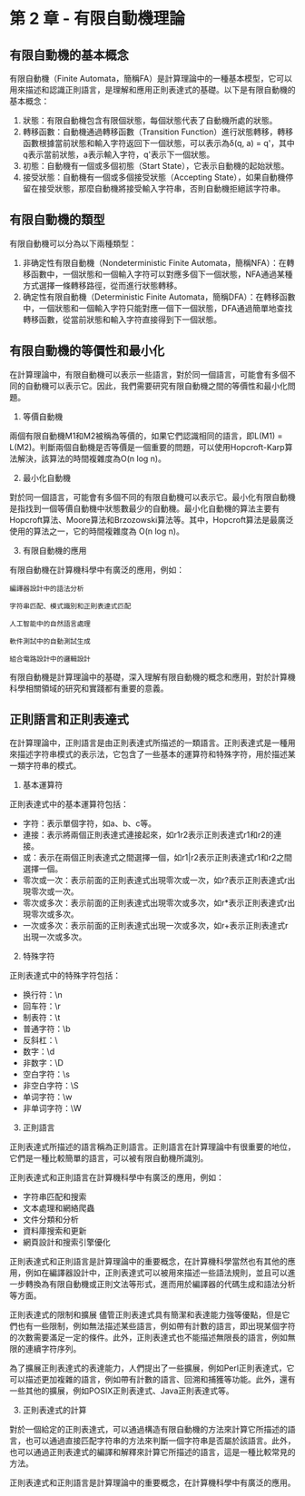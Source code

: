 # 第 2 章 - 有限自動機理論

## 有限自動機的基本概念

有限自動機（Finite Automata，簡稱FA）是計算理論中的一種基本模型，它可以用來描述和認識正則語言，是理解和應用正則表達式的基礎。以下是有限自動機的基本概念：

1. 狀態：有限自動機包含有限個狀態，每個狀態代表了自動機所處的狀態。
2. 轉移函數：自動機通過轉移函數（Transition Function）進行狀態轉移，轉移函數根據當前狀態和輸入字符返回下一個狀態，可以表示為δ(q, a) = q'，其中q表示當前狀態，a表示輸入字符，q'表示下一個狀態。
3. 初態：自動機有一個或多個初態（Start State），它表示自動機的起始狀態。
4. 接受狀態：自動機有一個或多個接受狀態（Accepting State），如果自動機停留在接受狀態，那麼自動機將接受輸入字符串，否則自動機拒絕該字符串。

## 有限自動機的類型

有限自動機可以分為以下兩種類型：

1. 非确定性有限自動機（Nondeterministic Finite Automata，簡稱NFA）：在轉移函數中，一個狀態和一個輸入字符可以對應多個下一個狀態，NFA通過某種方式選擇一條轉移路徑，從而進行狀態轉移。
2. 确定性有限自動機（Deterministic Finite Automata，簡稱DFA）：在轉移函數中，一個狀態和一個輸入字符只能對應一個下一個狀態，DFA通過簡單地查找轉移函數，從當前狀態和輸入字符直接得到下一個狀態。

## 有限自動機的等價性和最小化

在計算理論中，有限自動機可以表示一些語言，對於同一個語言，可能會有多個不同的自動機可以表示它。因此，我們需要研究有限自動機之間的等價性和最小化問題。

1. 等價自動機

兩個有限自動機M1和M2被稱為等價的，如果它們認識相同的語言，即L(M1) = L(M2)。判斷兩個自動機是否等價是一個重要的問題，可以使用Hopcroft-Karp算法解決，該算法的時間複雜度為O(n log n)。

2. 最小化自動機

對於同一個語言，可能會有多個不同的有限自動機可以表示它。最小化有限自動機是指找到一個等價自動機中狀態數最少的自動機。最小化自動機的算法主要有Hopcroft算法、Moore算法和Brzozowski算法等。其中，Hopcroft算法是最廣泛使用的算法之一，它的時間複雜度為 O(n log n)。

3. 有限自動機的應用

有限自動機在計算機科學中有廣泛的應用，例如：

    編譯器設計中的語法分析
    
    字符串匹配、模式識別和正則表達式匹配
    
    人工智能中的自然語言處理
    
    軟件測試中的自動測試生成
    
    組合電路設計中的邏輯設計

有限自動機是計算理論中的基礎，深入理解有限自動機的概念和應用，對於計算機科學相關領域的研究和實踐都有重要的意義。

## 正則語言和正則表達式

在計算理論中，正則語言是由正則表達式所描述的一類語言。正則表達式是一種用來描述字符串模式的表示法，它包含了一些基本的運算符和特殊字符，用於描述某一類字符串的模式。

1. 基本運算符

正則表達式中的基本運算符包括：

* 字符：表示單個字符，如a、b、c等。
* 連接：表示將兩個正則表達式連接起來，如r1r2表示正則表達式r1和r2的連接。
* 或：表示在兩個正則表達式之間選擇一個，如r1|r2表示正則表達式r1和r2之間選擇一個。
* 零次或一次：表示前面的正則表達式出現零次或一次，如r?表示正則表達式r出現零次或一次。
* 零次或多次：表示前面的正則表達式出現零次或多次，如r*表示正則表達式r出現零次或多次。
* 一次或多次：表示前面的正則表達式出現一次或多次，如r+表示正則表達式r出現一次或多次。

2. 特殊字符

正則表達式中的特殊字符包括：

* 换行符：\n
* 回车符：\r
* 制表符：\t
* 普通字符：\b
* 反斜杠：\
* 数字：\d
* 非数字：\D
* 空白字符：\s
* 非空白字符：\S
* 单词字符：\w
* 非单词字符：\W

3. 正則語言

正則表達式所描述的語言稱為正則語言。正則語言在計算理論中有很重要的地位，它們是一種比較簡單的語言，可以被有限自動機所識別。

正則表達式和正則語言在計算機科學中有廣泛的應用，例如：

* 字符串匹配和搜索
* 文本處理和網絡爬蟲
* 文件分類和分析
* 資料庫搜索和更新
* 網頁設計和搜索引擎優化

正則表達式和正則語言是計算理論中的重要概念，在計算機科學當然也有其他的應用，例如在編譯器設計中，正則表達式可以被用來描述一些語法規則，並且可以進一步轉換為有限自動機或正則文法等形式，進而用於編譯器的代碼生成和語法分析等方面。

正則表達式的限制和擴展
儘管正則表達式具有簡潔和表達能力強等優點，但是它們也有一些限制，例如無法描述某些語言，例如帶有計數的語言，即出現某個字符的次數需要滿足一定的條件。此外，正則表達式也不能描述無限長的語言，例如無限的連續字符序列。

為了擴展正則表達式的表達能力，人們提出了一些擴展，例如Perl正則表達式，它可以描述更加複雜的語言，例如帶有計數的語言、回溯和捕獲等功能。此外，還有一些其他的擴展，例如POSIX正則表達式、Java正則表達式等。

3. 正則表達式的計算

對於一個給定的正則表達式，可以通過構造有限自動機的方法來計算它所描述的語言，也可以通過直接匹配字符串的方法來判斷一個字符串是否屬於該語言。此外，也可以通過正則表達式的編譯和解釋來計算它所描述的語言，這是一種比較常見的方法。

正則表達式和正則語言是計算理論中的重要概念，在計算機科學中有廣泛的應用。
